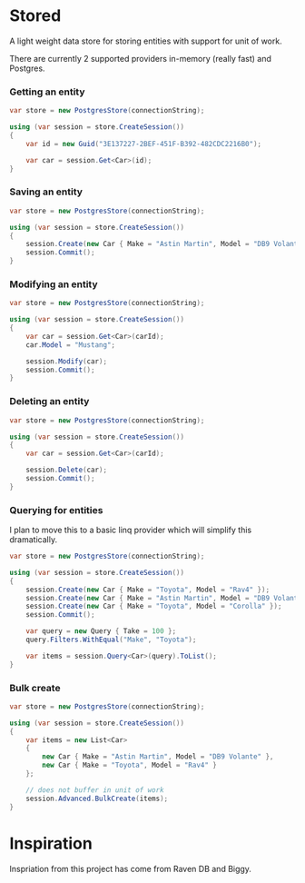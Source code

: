 Stored
======

A light weight data store for storing entities with support for unit of work. 

There are currently 2 supported providers in-memory (really fast) and Postgres.

### Getting an entity

```csharp
var store = new PostgresStore(connectionString);

using (var session = store.CreateSession())
{
    var id = new Guid("3E137227-2BEF-451F-B392-482CDC2216B0");

    var car = session.Get<Car>(id);
}
```

### Saving an entity

```csharp
var store = new PostgresStore(connectionString);

using (var session = store.CreateSession())
{
    session.Create(new Car { Make = "Astin Martin", Model = "DB9 Volante" });
    session.Commit();
}
```

### Modifying an entity

```csharp
var store = new PostgresStore(connectionString);

using (var session = store.CreateSession())
{
    var car = session.Get<Car>(carId);
	car.Model = "Mustang";

    session.Modify(car);
    session.Commit();
}
```

### Deleting an entity

```csharp
var store = new PostgresStore(connectionString);

using (var session = store.CreateSession())
{
    var car = session.Get<Car>(carId);

    session.Delete(car);
    session.Commit();
}
```

### Querying for entities

I plan to move this to a basic linq provider which will simplify this dramatically.

```csharp
var store = new PostgresStore(connectionString);

using (var session = store.CreateSession())
{
	session.Create(new Car { Make = "Toyota", Model = "Rav4" });
    session.Create(new Car { Make = "Astin Martin", Model = "DB9 Volante" });
    session.Create(new Car { Make = "Toyota", Model = "Corolla" });
    session.Commit();

    var query = new Query { Take = 100 };
    query.Filters.WithEqual("Make", "Toyota");

    var items = session.Query<Car>(query).ToList();
}
```

### Bulk create

```csharp
var store = new PostgresStore(connectionString);

using (var session = store.CreateSession())
{
    var items = new List<Car>
    {
        new Car { Make = "Astin Martin", Model = "DB9 Volante" },
        new Car { Make = "Toyota", Model = "Rav4" }
    };

    // does not buffer in unit of work
    session.Advanced.BulkCreate(items);
}
```

Inspiration
===

Inspriation from this project has come from Raven DB and Biggy.
